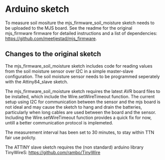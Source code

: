 Arduino sketch
=============

To measure soil mositure the mjs_firmware_soil_moisture sketch needs to be uploaded to the MJS board. 
See the readme for the original mjs_firmware firmware for detailed instructions and a list of dependencies: https://github.com/meetjestad/mjs_firmware. 

Changes to the original sketch
------------------------------

The mjs_firmware_soil_moisture sketch includes code for reading values from the soil moisture sensor over I2C in a simple master-slave configuration. The soil moisture sensor needs to be programmed seperately with the Attiny84_slave sketch. 

The mjs_firmware_soil_moisture  sketch requires the latest AVR board files to be installed, which include the Wire.setWireTimeout function. The current setup using I2C for communication between the sensor and the mjs board is not ideal and may cause the sketch to hang and drain the batteries, particularly when long cables are used between the board and the sensor. Including the Wire.setWireTimeout function provides a quick fix for now, untill a better communication protocol is implemeted. 

The measurement interval has been set to 30 minutes, to stay within TTN fair use policty.

The ATTINY slave sketch requires the (non standard) arduino library TinyWireS: https://github.com/rambo/TinyWire 

